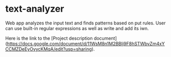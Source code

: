 # text-analyzer
Web app analyzes the input text and finds patterns based on put rules. User can use built-in regular expressions as well as write and add its iwn.

Here is the link to the [Project description document] (https://docs.google.com/document/d/11WsM8n1M2BBlj9F8hSTWbvZm4xYCCMZDeEyOvycKMqA/edit?usp=sharing).
